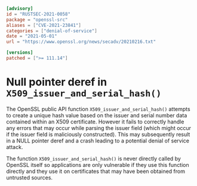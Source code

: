 ```toml
[advisory]
id = "RUSTSEC-2021-0058"
package = "openssl-src"
aliases = ["CVE-2021-23841"]
categories = ["denial-of-service"]
date = "2021-05-01"
url = "https://www.openssl.org/news/secadv/20210216.txt"

[versions]
patched = [">= 111.14"]
```

# Null pointer deref in `X509_issuer_and_serial_hash()`

The OpenSSL public API function `X509_issuer_and_serial_hash()` attempts to
create a unique hash value based on the issuer and serial number data contained
within an X509 certificate. However it fails to correctly handle any errors
that may occur while parsing the issuer field (which might occur if the issuer
field is maliciously constructed). This may subsequently result in a NULL
pointer deref and a crash leading to a potential denial of service attack.

The function `X509_issuer_and_serial_hash()` is never directly called by OpenSSL
itself so applications are only vulnerable if they use this function directly
and they use it on certificates that may have been obtained from untrusted
sources.

